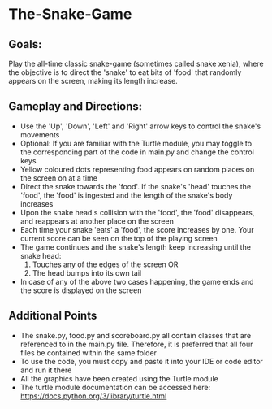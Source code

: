 # The-Snake-Game
## Goals:
Play the all-time classic snake-game (sometimes called snake xenia), where the objective is to direct the 'snake' to eat bits of 'food' that randomly appears on the screen, making its length increase. 

## Gameplay and Directions:
+ Use the 'Up', 'Down', 'Left' and 'Right' arrow keys to control the snake's movements
+ Optional: If you are familiar with the Turtle module, you may toggle to the corresponding part of the code in main.py and change the control keys
+ Yellow coloured dots representing food appears on random places on the screen on at a time
+ Direct the snake towards the 'food'. If the snake's 'head' touches the 'food', the 'food' is ingested and the length of the snake's body increases
+ Upon the snake head's collision with the 'food', the 'food' disappears, and reappears at another place on the screen
+ Each time your snake 'eats' a 'food', the score increases by one. Your current score can be seen on the top of the playing screen
+ The game continues and the snake's length keep increasing until the snake head:
  1. Touches any of the edges of the screen OR
  2. The head bumps into its own tail
+ In case of any of the above two cases happening, the game ends and the score is displayed on the screen

## Additional Points
+ The snake.py, food.py and scoreboard.py all contain classes that are referenced to in the main.py file. Therefore, it is preferred that all four files be contained within the same folder
+ To use the code, you must copy and paste it into your IDE or code editor and run it there
+ All the graphics have been created using the Turtle module
+ The turtle module documentation can be accessed here: https://docs.python.org/3/library/turtle.html 
  
